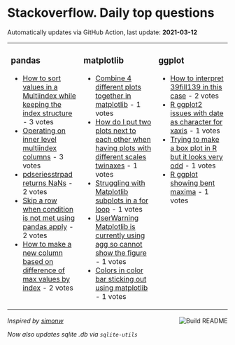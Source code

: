 # Stackoverflow. Daily top questions 

Automatically updates via GitHub Action, last update: **<!-- date starts -->2021-03-12<!-- date ends -->**


<table><tr><td valign="top" width="33%">

### pandas
<!-- pandas starts -->
* [How to sort values in a Multiindex while keeping the index structure](https://stackoverflow.com/questions/66605996/how-to-sort-values-in-a-multi-index-while-keeping-the-index-structure) - 3 votes
* [Operating on inner level multiindex columns](https://stackoverflow.com/questions/66600346/operating-on-inner-level-multi-index-columns) - 3 votes
* [pdseriesstrpad returns NaNs](https://stackoverflow.com/questions/66601396/pd-series-str-pad-returns-nans) - 2 votes
* [Skip a row when condition is not met using pandas apply](https://stackoverflow.com/questions/66603425/skip-a-row-when-condition-is-not-met-using-pandas-apply) - 2 votes
* [How to make a new column based on difference of max values by index](https://stackoverflow.com/questions/66601219/how-to-make-a-new-column-based-on-difference-of-max-values-by-index) - 2 votes
<!-- pandas ends -->
</td><td valign="top" width="34%">


### matplotlib
<!-- matplotlib starts -->
* [Combine 4 different plots together in matplotlib](https://stackoverflow.com/questions/66602385/combine-4-different-plots-together-in-matplotlib) - 1 votes
* [How do I put two plots next to each other when having plots with different scales twinaxes](https://stackoverflow.com/questions/66598975/how-do-i-put-two-plots-next-to-each-other-when-having-plots-with-different-scale) - 1 votes
* [Struggling with Matplotlib subplots in a for loop](https://stackoverflow.com/questions/66605002/struggling-with-matplotlib-subplots-in-a-for-loop) - 1 votes
* [UserWarning Matplotlib is currently using agg so cannot show the figure](https://stackoverflow.com/questions/66606614/userwarning-matplotlib-is-currently-using-agg-so-cannot-show-the-figure) - 1 votes
* [Colors in color bar sticking out using matplotlib](https://stackoverflow.com/questions/66600732/colors-in-color-bar-sticking-out-using-matplotlib) - 1 votes
<!-- matplotlib ends -->
</td><td valign="top" width="34%">


### ggplot
<!-- ggplot2 starts -->
* [How to interpret 39fill139 in this case](https://stackoverflow.com/questions/66592937/how-to-interpret-fill-1-in-this-case) - 2 votes
* [R  ggplot2 issues with date as character for xaxis](https://stackoverflow.com/questions/66606315/r-ggplot2-issues-with-date-as-character-for-x-axis) - 1 votes
* [Trying to make a box plot in R but it looks very odd](https://stackoverflow.com/questions/66600560/trying-to-make-a-box-plot-in-r-but-it-looks-very-odd) - 1 votes
* [R ggplot showing bent maxima](https://stackoverflow.com/questions/66596983/r-ggplot-showing-bent-maxima) - 1 votes
<!-- ggplot2 ends -->
</td></tr></table>

<a href="https://github.com/hp0404/hp0404/actions"><img src="https://github.com/hp0404/hp0404/workflows/Build%20README/badge.svg" align="right" alt="Build README"></a> <p>*Inspired by  [simonw](https://github.com/simonw/simonw)*</p> <p> *Now also updates sqlite .db via `sqlite-utils`* </p>
